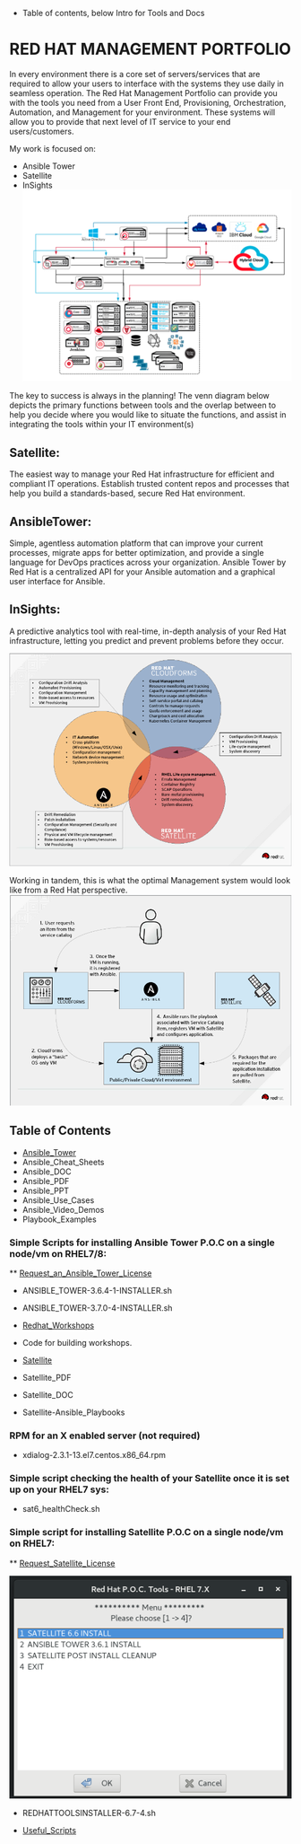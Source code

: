 * Table of contents, below Intro for Tools and Docs

# RED HAT MANAGEMENT PORTFOLIO
In every environment there is a core set of servers/services that are required to allow your users to interface with the systems they use daily in seamless operation. The Red Hat Management Portfolio can provide you with the tools you need from a User Front End, Provisioning, Orchestration, Automation, and Management for your environment. These systems will allow you to provide that next level of IT service to your end users/customers. 

My work is focused on: 
* Ansible Tower
* Satellite
* InSights
![Red_Hat_Management](./Red_Hat_Management.png)

The key to success is always in the planning! The venn diagram below depicts the primary functions between tools and the overlap between to help you decide where you would like to situate the functions, and assist in integrating the tools within your IT environment(s) 
## Satellite: 
The easiest way to manage your Red Hat infrastructure for efficient and compliant IT operations. Establish trusted content repos and processes that help you build a standards-based, secure Red Hat environment. 
## AnsibleTower: 
Simple, agentless automation platform that can improve your current processes, migrate apps for better optimization, and provide a single language for DevOps practices across your organization. Ansible Tower by Red Hat is a centralized API for your Ansible automation and a graphical user interface for Ansible.
## InSights: 
A predictive analytics tool with real-time, in-depth analysis of your Red Hat infrastructure, letting you predict and prevent problems before they occur.

![Portfolio_Overlap](./RedHat_Management_Portfolio.png)

Working in tandem, this is what the optimal Management system would look like from a Red Hat perspective.
![E2E_Management_Portfolio](./E2E_RedHat_Management_Portfolio.png)

## Table of Contents
* [Ansible_Tower](#Ansible_Tower)
 * Ansible_Cheat_Sheets
 * Ansible_DOC
 * Ansible_PDF
 * Ansible_PPT
 * Ansible_Use_Cases
 * Ansible_Video_Demos
 * Playbook_Examples
### Simple Scripts for installing Ansible Tower P.O.C on a single node/vm on RHEL7/8:
 ** [Request_an_Ansible_Tower_License](https://www.redhat.com/en/technologies/management/ansible/try-it?extIdCarryOver=true&sc_cid=701f2000001OH6uAAG)

 * ANSIBLE_TOWER-3.6.4-1-INSTALLER.sh
 * ANSIBLE_TOWER-3.7.0-4-INSTALLER.sh
  
* [Redhat_Workshops](#Redhat_Workshops)
 * Code for building workshops.

* [Satellite](#Satellite)
 * Satellite_PDF
 * Satellite_DOC
 * Satellite-Ansible_Playbooks
### RPM for an X enabled server (not required) 
 * xdialog-2.3.1-13.el7.centos.x86_64.rpm
### Simple script checking the health of your Satellite once it is set up on your RHEL7 sys:
 * sat6_healthCheck.sh
### Simple script for installing Satellite P.O.C on a single node/vm on RHEL7:
  ** [Request_Satellite_License](https://www.redhat.com/en/technologies/management/smart-management)

![REDHATTOOLSINSTALLER](./Satellite/PNG/REDHATTOOLSINSTALLER-6.7.png)

 * REDHATTOOLSINSTALLER-6.7-4.sh
  
* [Useful_Scripts](#Useful_Scripts)
